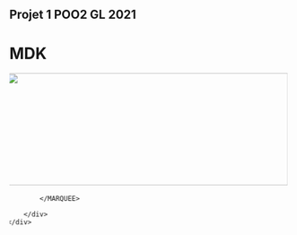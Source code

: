 ## Projet 1 POO2 GL 2021
<h1>MDK</h1>
<body>
        <div>
        <div>
            <MARQUEE scrollamount="6" width="500" height="300" behavior="alternate">
                <IMG src="Projet-1-POO-2-GL-2021/ghost8399-img/c0.PNG" width="500" height="200">
                <IMG src="ghost8399-img/c1.PNG" width="500" height="200">
                <IMG src="ghost8399-img/c2.PNG" width="500" height="200">
                <IMG src="ghost8399-img/c3.PNG" width="500" height="200">
                <IMG src="ghost8399-img/c4.PNG" width="500" height="200">
                <IMG src="ghost8399-img/c5.PNG" width="500" height="200">
                <IMG src="ghost8399-img/c6.PNG" width="500" height="200">
                
            </MARQUEE>
           
        </div>
    </div>
       
            

    </body>
